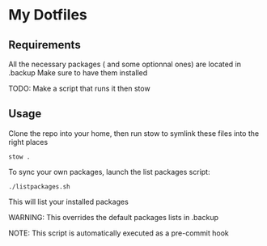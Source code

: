 # My Dotfiles

## Requirements

All the necessary packages ( and some optionnal ones) are located in .backup
Make sure to have them installed

TODO: Make a script that runs it then stow

## Usage

Clone the repo into your home, then run stow to symlink these files into the right places

```
stow .
```

To sync your own packages, launch the list packages script:

```
./listpackages.sh
```

This will list your installed packages

WARNING: This overrides the default packages lists in .backup

NOTE: This script is automatically executed as a pre-commit hook


